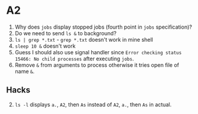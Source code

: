 # A2

1. Why does `jobs` display stopped jobs (fourth point in `jobs` specification)?
2. Do we need to send `ls &` to background?
3. `ls | grep *.txt` - `grep *.txt` doesn't work in mine shell
4. `sleep 10 &` doesn't work
5. Guess I should also use signal handler since `Error checking status 15466: No child processes` after executing `jobs`.
6. Remove `&` from arguments to process otherwise it tries open file of name `&`.

## Hacks

2. `ls -l` displays `a.`, `A2`, then `As` instead of `A2`, `a.`, then `As` in actual.

